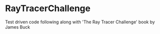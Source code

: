 # RayTracerChallenge
Test driven code following along with 'The Ray Tracer Challenge' book by James Buck
